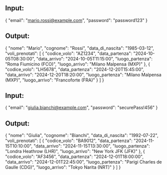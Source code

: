 ## Input:
{
  "email": "mario.rossi@example.com",
  "password": "password123"
}

## Output:
{
  "nome": "Mario",
  "cognome": "Rossi",
  "data_di_nascita": "1985-03-12",
  "voli_prenotati": [
    {
      "codice_volo": "AZ1234",
      "data_partenza": "2024-10-05T08:30:00",
      "data_arrivo": "2024-10-05T11:15:00",
      "luogo_partenza": "Roma Fiumicino (FCO)",
      "luogo_arrivo": "Milano Malpensa (MXP)"
    },
    {
      "codice_volo": "LH5678",
      "data_partenza": "2024-12-20T15:45:00",
      "data_arrivo": "2024-12-20T18:20:00",
      "luogo_partenza": "Milano Malpensa (MXP)",
      "luogo_arrivo": "Francoforte (FRA)"
    }
  ]
}


## Input:
{
  "email": "giulia.bianchi@example.com",
  "password": "securePass!456"
}

## Output:
{
  "nome": "Giulia",
  "cognome": "Bianchi",
  "data_di_nascita": "1992-07-22",
  "voli_prenotati": [
    {
      "codice_volo": "BA9012",
      "data_partenza": "2024-11-15T10:10:00",
      "data_arrivo": "2024-11-15T13:30:00",
      "luogo_partenza": "Londra Heathrow (LHR)",
      "luogo_arrivo": "New York JFK (JFK)"
    },
    {
      "codice_volo": "AF3456",
      "data_partenza": "2024-12-01T18:00:00",
      "data_arrivo": "2024-12-01T22:45:00",
      "luogo_partenza": "Parigi Charles de Gaulle (CDG)",
      "luogo_arrivo": "Tokyo Narita (NRT)"
    }
  ]
}
